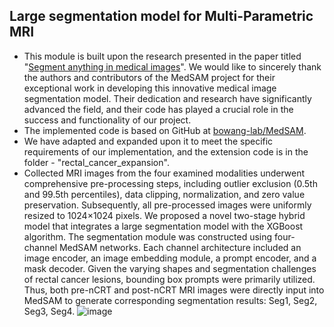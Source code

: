 ## Large segmentation model for Multi-Parametric MRI 
- This module is built upon the research presented in the paper titled "[Segment anything in medical images](https://www.nature.com/articles/s41467-024-44824-z)". We would like to sincerely thank the authors and contributors of the MedSAM project for their exceptional work in developing this innovative medical image segmentation model. Their dedication and research have significantly advanced the field, and their code has played a crucial role in the success and functionality of our project.
- The implemented code is based on GitHub at [bowang-lab/MedSAM](https://github.com/bowang-lab/MedSAM).
- We have adapted and expanded upon it to meet the specific requirements of our implementation, and the extension code is in the folder - "rectal_cancer_expansion".
- Collected MRI images from the four examined modalities underwent comprehensive pre-processing steps, including outlier exclusion (0.5th and 99.5th percentiles), data clipping, normalization, and zero value preservation. Subsequently, all pre-processed images were uniformly resized to 1024×1024 pixels. We proposed a novel two-stage hybrid model that integrates a large segmentation model with the XGBoost algorithm.  The segmentation module was constructed using four-channel MedSAM networks. Each channel architecture included an image encoder, an image embedding module, a prompt encoder, and a mask decoder. Given the varying shapes and segmentation challenges of rectal cancer lesions, bounding box prompts were primarily utilized. Thus, both pre-nCRT and post-nCRT MRI images were directly input into MedSAM to generate corresponding segmentation results: Seg1, Seg2, Seg3, Seg4.
![image](https://github.com/user-attachments/assets/d3d9aee5-7ee2-4ff4-8e70-194c55313345)


